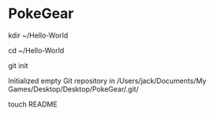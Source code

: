 PokeGear
========


 kdir ~/Hello-World

 cd ~/Hello-World

 git init

Initialized empty Git repository in /Users/jack/Documents/My Games/Desktop/Desktop/PokeGear/.git/

touch README

